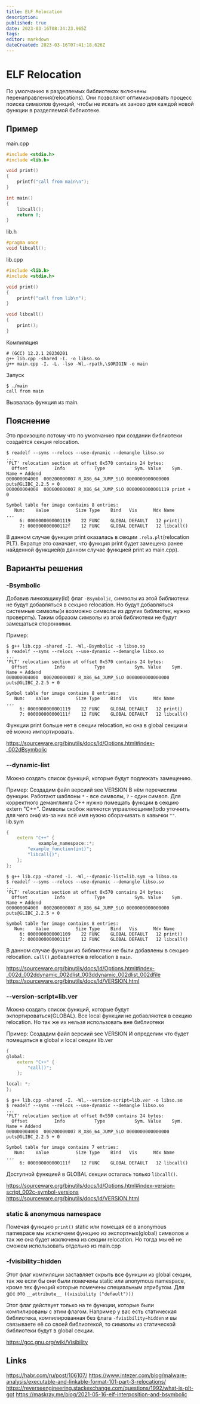 ```yaml
---
title: ELF Relocation
description: 
published: true
date: 2023-03-16T08:34:23.965Z
tags: 
editor: markdown
dateCreated: 2023-03-16T07:41:18.626Z
---
```


# ELF Relocation

По умолчанию в разделяемых библиотеках включены перенаправления(relocations).
Они позволяют оптимизировать процесс поиска символов функций, чтобы не искать их заново для каждой новой функции в разделяемой библиотеке.

## Пример

main.cpp
```cpp
#include <stdio.h>
#include <lib.h>

void print()
{
	printf("call from main\n");
}

int main()
{
	libcall();
	return 0;
}
```

lib.h
```cpp
#pragma once
void libcall();
```

lib.cpp
```cpp
#include <lib.h>
#include <stdio.h>

void print()
{
	printf("call from lib\n");
}

void libcall()
{
	print();
}
```

Компиляция
```
# (GCC) 12.2.1 20230201
g++ lib.cpp -shared -I. -o libso.so
g++ main.cpp -I. -L. -lso -Wl,-rpath,\$ORIGIN -o main
```

Запуск
```
$ ./main
call from main
```

Вызвалась функция из main.

## Пояснение

Это произошло потому что по умолчанию при создании библиотеки создаётся секция relocation.

```
$ readelf --syms --relocs --use-dynamic --demangle libso.so
...
'PLT' relocation section at offset 0x570 contains 24 bytes:
  Offset          Info           Type           Sym. Value    Sym. Name + Addend
000000004000  000200000007 R_X86_64_JUMP_SLO 0000000000000000 puts@GLIBC_2.2.5 + 0
000000004008  000600000007 R_X86_64_JUMP_SLO 0000000000001119 print + 0

Symbol table for image contains 8 entries:
   Num:    Value          Size Type    Bind   Vis      Ndx Name
...
     6: 0000000000001119    22 FUNC    GLOBAL DEFAULT   12 print()
     7: 000000000000112f    12 FUNC    GLOBAL DEFAULT   12 libcall()
```

В данном случае функция print оказалась в секции `.rela.plt`(relocation PLT).
Вкратце это означает, что функция print будет замещена ранее найденной функцией(в данном случае функцией print из main.cpp).

## Варианты решения

### -Bsymbolic

Добавив линковщику(ld) флаг `-Bsymbolic`, символы из этой библиотеки не будут добавляться в секцию relocation. Но будут добавляться системные символы(и возможно символы из других библиотек, нужно проверять). Таким образом символы из этой библиотеки не будут замещаться сторонними.

Пример:
```
$ g++ lib.cpp -shared -I. -Wl,-Bsymbolic -o libso.so
$ readelf --syms --relocs --use-dynamic --demangle libso.so
...
'PLT' relocation section at offset 0x570 contains 24 bytes:
  Offset          Info           Type           Sym. Value    Sym. Name + Addend
000000004000  000200000007 R_X86_64_JUMP_SLO 0000000000000000 puts@GLIBC_2.2.5 + 0

Symbol table for image contains 8 entries:
   Num:    Value          Size Type    Bind   Vis      Ndx Name
...
     6: 0000000000001119    22 FUNC    GLOBAL DEFAULT   12 print()
     7: 000000000000111f    12 FUNC    GLOBAL DEFAULT   12 libcall()
```

Функции print больше нет в секции relocation, но она в global секции и её можно импортировать.

https://sourceware.org/binutils/docs/ld/Options.html#index-_002dBsymbolic

### --dynamic-list

Можно создать список функций, которые будут подлежать замещению.

Пример:
Создадим файл версиий see VERSION
В нём перечислим функции. Работают шаблоны `*` - все символы, `?` - один символ.
Для корректного деманглинга C++ нужно помещать функции в секцию extern "C++". Символы скобок являются управляющими(todo уточнить для чего они) из-за них всё имя нужно оборачивать в кавычки `""`.
lib.sym
```cpp
{
    extern "C++" {
    		example_namespace::*;
        "example_function(int)";
        "libcall()";
    };
};
```

```
$ g++ lib.cpp -shared -I. -Wl,--dynamic-list=lib.sym -o libso.so
$ readelf --syms --relocs --use-dynamic --demangle libso.so
...
'PLT' relocation section at offset 0x570 contains 24 bytes:
  Offset          Info           Type           Sym. Value    Sym. Name + Addend
000000004000  000200000007 R_X86_64_JUMP_SLO 0000000000000000 puts@GLIBC_2.2.5 + 0

Symbol table for image contains 8 entries:
   Num:    Value          Size Type    Bind   Vis      Ndx Name
     6: 0000000000001109    22 FUNC    GLOBAL DEFAULT   12 print()
     7: 000000000000111f    12 FUNC    GLOBAL DEFAULT   12 libcall()
```

В данном случае функции из библиотеки не были добавлены в секцию relocation. `call()` добавляется в relocation в `main`.

https://sourceware.org/binutils/docs/ld/Options.html#index-_002d_002ddynamic_002dlist_003ddynamic_002dlist_002dfile
https://sourceware.org/binutils/docs/ld/VERSION.html

### --version-script=lib.ver

Можно создать список функций, которые будут экпортироваться(GLOBAL). Все local функции не добавляются в секцию relocation. Но так же их нельзя использовать вне библиотеки

Пример:
Создадим файл версиий see VERSION
И определим что будет помещаться в global и local секции
lib.ver
```cpp
{
global:
    extern "C++" {
        "call()";
    };

local: *;
};
```

```
$ g++ lib.cpp -shared -I. -Wl,--version-script=lib.ver -o libso.so
$ readelf --syms --relocs --use-dynamic --demangle libso.so
...
'PLT' relocation section at offset 0x550 contains 24 bytes:
  Offset          Info           Type           Sym. Value    Sym. Name + Addend
000000004000  000200000007 R_X86_64_JUMP_SLO 0000000000000000 puts@GLIBC_2.2.5 + 0

Symbol table for image contains 7 entries:
   Num:    Value          Size Type    Bind   Vis      Ndx Name
...
     6: 000000000000111f    12 FUNC    GLOBAL DEFAULT   12 libcall()
```

Доступной функцией в GLOBAL секции осталась только `libcall()`.

https://sourceware.org/binutils/docs/ld/Options.html#index-version-script_002c-symbol-versions
https://sourceware.org/binutils/docs/ld/VERSION.html

### static & anonymous namespace

Помечая функцию `print()` static или помещая её в anonymous namespace мы исключаем функцию из экспортных(global) символов и так же она будет исключена из секции relocation.
Но тогда мы её не сможем использовать отдельно из main.cpp

### -fvisibility=hidden

Этот флаг компиляции заставляет скрыть все функции из global секции, так же если бы они были помечены static или anonymous namespace, кроме тех функций которые помечены специальным атрибутом. Для gcc это `__attribute__ ((visibility ("default")))`

Этот флаг действует только на те функции, которые были компилированы с этим флагом. Например у вас есть статическая библиотека, компилированная без флага `-fvisibility=hidden` и вы связываете её со своей библиотекой, то символы из статической библиотеки будут в global секции.

https://gcc.gnu.org/wiki/Visibility

## Links
https://habr.com/ru/post/106107/
https://www.intezer.com/blog/malware-analysis/executable-and-linkable-format-101-part-3-relocations/
https://reverseengineering.stackexchange.com/questions/1992/what-is-plt-got
https://maskray.me/blog/2021-05-16-elf-interposition-and-bsymbolic